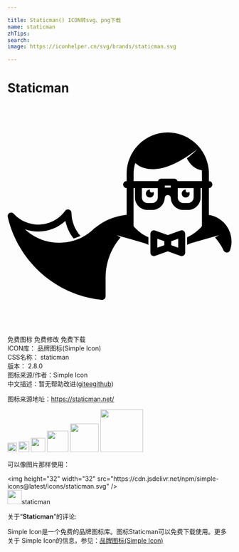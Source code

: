```yaml
---

title: Staticman() ICON转svg、png下载
name: staticman
zhTips: 
search: 
image: https://iconhelper.cn/svg/brands/staticman.svg

---
```


# Staticman  <small style="font-size: 60%;font-weight: 100"></small>

<div id="svg" class="svg-wrap">
<svg role="img" viewBox="0 0 24 24" xmlns="http://www.w3.org/2000/svg"><title>Staticman icon</title><path d="M17.17 3.046l-.063.002c-.067 0-.133.003-.2.006-.038.002-.078.006-.117.01-.05.003-.1.01-.152.015l-.123.015c-.053.008-.106.018-.16.028-.075.014-.15.03-.224.048-.027.008-.055.014-.083.02l-.174.05c-.01.004-.023.007-.035.01-1.054.333-1.955 1.055-2.51 2.05-.015.023-.03.047-.042.07-.01.023-.024.043-.036.066l-.016.037c-.3.595-.47 1.267-.47 1.978v.8c-.207 0-.373.165-.373.37s.168.373.373.373v2.868c-1.006.1-1.976.436-2.824.98-.243.156-.475.327-.69.508l-.01.01c-.004.003-.01.01-.014.012-.075.07-.146.135-.217.195-.19.162-.39.31-.6.443-.005.003-.007.007-.01.01-.26.16-.474.277-.678.37-.16.07-.322.128-.494.182l-.067.02c-.017.007-.035.012-.054.017-.505.155-1.03.235-1.57.235-1.39 0-2.685-.527-3.66-1.44.455.16.935.243 1.425.243 1.082 0 2.118-.412 2.904-1.13.143.684.444 1.327.878 1.877.196-.06.378-.12.553-.2.058-.026.118-.055.178-.086-.602-.676-.948-1.55-.96-2.463-.002-.16-.107-.3-.26-.35s-.32.007-.414.136c-.668.92-1.745 1.47-2.88 1.47-.998 0-1.957-.424-2.63-1.164-.113-.124-.294-.157-.443-.082s-.23.24-.198.405l.012.055v.003c.883 3.818 3.737 6.984 7.446 8.26.84.29 1.72.483 2.613.57l.037.002c.092 0 .18-.034.25-.096.078-.07.122-.17.122-.276v-1.985c0-.94.19-1.85.57-2.703.262-.588.607-1.132 1.027-1.62l-.407-.242.488.147 2.503.714c.132.06.267.115.404.166v-.8c-.63-.278-1.176-.684-1.59-1.193v-4.07h.15v1.01c0 .733.595 1.33 1.328 1.33h.532c.69 0 1.258-.53 1.323-1.202.004-.02.007-.042.007-.064 0-.18.145-.324.324-.324s.324.145.324.324c0 .022.003.043.006.064.064.674.633 1.203 1.323 1.203h.533c.733 0 1.33-.596 1.33-1.33v-1.01h.146v4.072c-.414.508-.96.914-1.59 1.192v.8c.138-.05.273-.106.404-.167l2.502-.715.005.006.505-.15-.42.248c.365.428.674.897.92 1.4.063.13.193.21.335.21h.022c.15-.01.28-.108.33-.25.103-.297.155-.61.155-.933 0-1.44-1.04-2.624-2.424-2.84V8.994c.206 0 .372-.167.372-.372s-.166-.37-.372-.37v-.8c0-.265-.025-.526-.07-.78-.002-.006 0-.012-.002-.018l-.014-.075-.005-.024c-.172-.837-.582-1.6-1.19-2.21-.268-.27-.57-.504-.893-.693-.033-.02-.067-.036-.1-.055l-.06-.033c-.052-.027-.103-.054-.154-.078-.018-.01-.036-.016-.054-.025-.088-.042-.177-.08-.266-.114-.036-.014-.07-.028-.108-.04-.04-.016-.082-.03-.123-.043-.044-.014-.09-.028-.134-.04-.037-.012-.074-.022-.11-.032-.078-.02-.156-.04-.236-.055-.025-.005-.05-.01-.075-.013-.06-.01-.122-.022-.183-.03-.035-.006-.07-.01-.107-.015l-.157-.016-.11-.008c-.06-.004-.122-.005-.183-.006l-.072-.003zm3.14 1.814s-.076.077-.214.21c-.068.067-.156.143-.254.232-.098.09-.214.185-.34.29-.09.07-.19.145-.29.22.36.723.945 1.193 1.602 1.274.012.12.018.243.018.366v.798h-2.615c-.046-.153-.186-.266-.355-.266H16.48c-.168 0-.31.113-.355.266H13.51v-.798c0-.398.064-.78.182-1.14.117.112.243.212.378.3.04.02.12.063.242.116.173.077.43.162.746.21.158.024.33.037.514.038.045 0 .094 0 .136-.003l.145-.01c.1-.003.193-.02.29-.03s.2-.035.3-.052c.1-.02.2-.048.302-.07.1-.03.202-.06.303-.092.1-.036.202-.07.3-.108.2-.076.398-.16.588-.252l.28-.14.272-.145c.175-.1.344-.198.5-.297.08-.047.155-.1.23-.146s.144-.092.21-.14c.132-.093.258-.173.364-.252.107-.078.203-.143.277-.202.15-.115.24-.178.24-.178zm-3.46 3.87h.64v.212h-.64V8.73zm-2.45.265h1.7v1.01c0 .323-.262.585-.584.585h-.532c-.323 0-.585-.262-.585-.585v-1.01zm3.84 0h1.7v1.01c0 .323-.262.585-.585.585h-.532c-.323 0-.585-.262-.585-.585v-1.01zm-2.99.16c-.234 0-.424.19-.424.424s.19.424.425.424.426-.19.426-.425c0-.07-.018-.132-.046-.19-.04.05-.1.083-.166.083-.117 0-.213-.095-.213-.213 0-.038.012-.073.03-.103l-.03-.003zm3.84 0c-.234 0-.425.19-.425.424s.19.424.425.424.425-.19.425-.425c0-.07-.017-.132-.046-.19-.04.05-.1.083-.168.083-.117 0-.213-.095-.213-.213 0-.038.01-.073.027-.103-.01 0-.02-.003-.028-.003zm-3.436 4.356c-.066.006-.13.03-.186.068-.1.07-.158.183-.158.304v2.02c0 .12.06.235.158.304.064.045.14.068.215.068.042 0 .084-.007.125-.022l1.364-.487 1.364.487c.04.015.083.022.125.022.077 0 .152-.023.216-.068.1-.07.158-.183.158-.304v-2.02c0-.12-.06-.235-.158-.304s-.225-.087-.34-.046l-1.363.487-1.363-.488c-.03-.01-.058-.017-.087-.02-.022-.002-.044-.003-.066 0zm.4.9l.744.266v.432l-.744.266v-.964zm2.233 0v.964l-.744-.266v-.432l.744-.266z"/></svg>
</div>
<detail full-name='staticman'></detail>

<div class="detail-page">
<p>
<span><span class="badge-success badge">免费图标</span> <span class="badge-success badge">免费修改</span>  <span class="badge-success badge">免费下载</span> </span>
<br/>
<span>
ICON库：
<span class="badge-secondary badge">品牌图标(Simple Icon)</span> 
</span>
<br/>
<span>
CSS名称：
<span class="badge-secondary badge">staticman</span> 
</span>

<br/>
<span>
版本：
<span class="badge-secondary badge">2.8.0</span> 
</span>
<br/>
<span>图标来源/作者：<span class="badge-light badge">Simple Icon</span></span> 
<br/>
<span class="zh-detail">中文描述：暂无<span class="help-link"><span>帮助改进</span>(<a href="https://gitee.com/liuwave/icon-helper/edit/master/json/brands/staticman.json" target="_blank" rel="noopener noreferrer">gitee</a><a href="https://github.com/liuwave/icon-helper/edit/master/json/brands/staticman.json" target="_blank" rel="noopener noreferrer">github</a></span>)</span><br/>
</p>
</div><div class="description description alert alert-light"><p>图标来源地址：<a href="https://staticman.net/" target="_blank" rel="noopener noreferrer">https://staticman.net/</a></p></div>
<div class="alert alert-dark">
<img height="21" width="21" src="https://cdn.jsdelivr.net/npm/simple-icons@latest/icons/staticman.svg" />
<img height="24" width="24" src="https://cdn.jsdelivr.net/npm/simple-icons@latest/icons/staticman.svg" />
<img height="32" width="32" src="https://cdn.jsdelivr.net/npm/simple-icons@latest/icons/staticman.svg" />
<img height="48" width="48" src="https://cdn.jsdelivr.net/npm/simple-icons@latest/icons/staticman.svg" />
<img height="64" width="64" src="https://cdn.jsdelivr.net/npm/simple-icons@latest/icons/staticman.svg" />
<img height="96" width="96" src="https://cdn.jsdelivr.net/npm/simple-icons@latest/icons/staticman.svg" />

</div>
<div>
  <p>可以像图片那样使用：    
  </p>
  <div class="alert alert-primary" style="font-size: 14px">
    &lt;img height="32" width="32" src="https://cdn.jsdelivr.net/npm/simple-icons@latest/icons/staticman.svg" /&gt;
    <copy-btn content='<img height="32" width="32" src="https://cdn.jsdelivr.net/npm/simple-icons@latest/icons/staticman.svg" />'></copy-btn>
  </div>
  <div class="alert alert-secondary">
    <img height="32" width="32" src="https://cdn.jsdelivr.net/npm/simple-icons@latest/icons/staticman.svg" />staticman
    <copy-btn content="staticman" btn-title="复制图标名称"></copy-btn>
  </div>
</div>
<div class="icon-detail__container">
<p>关于“<b>Staticman</b>”的评论:</p>
</div>
<Vssue title="关于“Staticman”的评论" />
<div><p>Simple Icon是一个免费的品牌图标库。图标Staticman可以免费下载使用。更多关于  Simple Icon的信息，参见：<a target="_blank" href="https://iconhelper.cn/brands.html">品牌图标(Simple Icon)</a>
</p></div>
